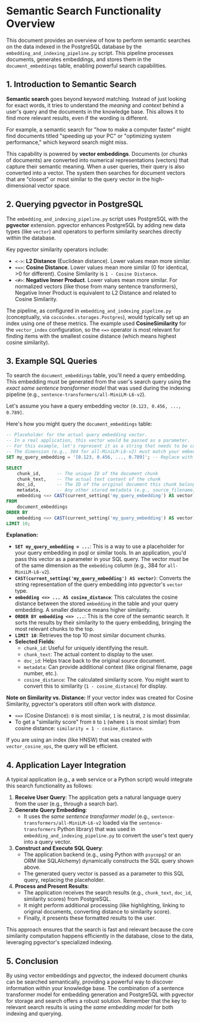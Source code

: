 # Semantic Search Functionality Overview

This document provides an overview of how to perform semantic searches on the data indexed in the PostgreSQL database by the `embedding_and_indexing_pipeline.py` script. This pipeline processes documents, generates embeddings, and stores them in the `document_embeddings` table, enabling powerful search capabilities.

## 1. Introduction to Semantic Search

**Semantic search** goes beyond keyword matching. Instead of just looking for exact words, it tries to understand the *meaning* and *context* behind a user's query and the documents in the knowledge base. This allows it to find more relevant results, even if the wording is different.

For example, a semantic search for "how to make a computer faster" might find documents titled "speeding up your PC" or "optimizing system performance," which keyword search might miss.

This capability is powered by **vector embeddings**. Documents (or chunks of documents) are converted into numerical representations (vectors) that capture their semantic meaning. When a user queries, their query is also converted into a vector. The system then searches for document vectors that are "closest" or most similar to the query vector in the high-dimensional vector space.

## 2. Querying pgvector in PostgreSQL

The `embedding_and_indexing_pipeline.py` script uses PostgreSQL with the **pgvector** extension. pgvector enhances PostgreSQL by adding new data types (like `vector`) and operators to perform similarity searches directly within the database.

Key pgvector similarity operators include:

*   `<->`: **L2 Distance** (Euclidean distance). Lower values mean more similar.
*   `<=>`: **Cosine Distance**. Lower values mean more similar (0 for identical, >0 for different). Cosine Similarity is `1 - Cosine Distance`.
*   `<#>`: **Negative Inner Product**. Lower values mean more similar. For normalized vectors (like those from many sentence transformers), Negative Inner Product is equivalent to L2 Distance and related to Cosine Similarity.

The pipeline, as configured in `embedding_and_indexing_pipeline.py` (conceptually, via `cocoindex.storages.Postgres`), would typically set up an index using one of these metrics. The example used **CosineSimilarity** for the `vector_index` configuration, so the `<=>` operator is most relevant for finding items with the smallest cosine distance (which means highest cosine similarity).

## 3. Example SQL Queries

To search the `document_embeddings` table, you'll need a query embedding. This embedding must be generated from the user's search query using the *exact same sentence transformer model* that was used during the indexing pipeline (e.g., `sentence-transformers/all-MiniLM-L6-v2`).

Let's assume you have a query embedding vector `[0.123, 0.456, ..., 0.789]`.

Here's how you might query the `document_embeddings` table:

```sql
-- Placeholder for the actual query embedding vector.
-- In a real application, this vector would be passed as a parameter.
-- For this example, let's represent it as a string that needs to be cast to a vector.
-- The dimension (e.g., 384 for all-MiniLM-L6-v2) must match your embeddings.
SET my_query_embedding = '[0.123, 0.456, ..., 0.789]'; -- Replace with actual vector of correct dimension

SELECT
    chunk_id,      -- The unique ID of the document chunk
    chunk_text,    -- The actual text content of the chunk
    doc_id,        -- The ID of the original document this chunk belongs to
    metadata,      -- Any other stored metadata (e.g., source_filename, chunk_offset)
    embedding <=> CAST(current_setting('my_query_embedding') AS vector) AS cosine_distance
FROM
    document_embeddings
ORDER BY
    embedding <=> CAST(current_setting('my_query_embedding') AS vector)
LIMIT 10;
```

**Explanation:**

*   **`SET my_query_embedding = ...`**: This is a way to use a placeholder for your query embedding in psql or similar tools. In an application, you'd pass this vector as a parameter in your SQL query. The vector *must* be of the same dimension as the `embedding` column (e.g., 384 for `all-MiniLM-L6-v2`).
*   **`CAST(current_setting('my_query_embedding') AS vector)`**: Converts the string representation of the query embedding into pgvector's `vector` type.
*   **`embedding <=> ... AS cosine_distance`**: This calculates the cosine distance between the stored `embedding` in the table and your query embedding. A smaller distance means higher similarity.
*   **`ORDER BY embedding <=> ...`**: This is the core of the semantic search. It sorts the results by their similarity to the query embedding, bringing the most relevant chunks to the top.
*   **`LIMIT 10`**: Retrieves the top 10 most similar document chunks.
*   **Selected Fields**:
    *   `chunk_id`: Useful for uniquely identifying the result.
    *   `chunk_text`: The actual content to display to the user.
    *   `doc_id`: Helps trace back to the original source document.
    *   `metadata`: Can provide additional context (like original filename, page number, etc.).
    *   `cosine_distance`: The calculated similarity score. You might want to convert this to similarity (`1 - cosine_distance`) for display.

**Note on Similarity vs. Distance:**
If your vector index was created for Cosine Similarity, pgvector's operators still often work with *distance*.
*   `<=>` (Cosine Distance): `0` is most similar, `1` is neutral, `2` is most dissimilar.
*   To get a "similarity score" from `0` to `1` (where `1` is most similar) from cosine distance: `similarity = 1 - cosine_distance`.

If you are using an index (like HNSW) that was created with `vector_cosine_ops`, the query will be efficient.

## 4. Application Layer Integration

A typical application (e.g., a web service or a Python script) would integrate this search functionality as follows:

1.  **Receive User Query**: The application gets a natural language query from the user (e.g., through a search bar).
2.  **Generate Query Embedding**:
    *   It uses the *same sentence transformer model* (e.g., `sentence-transformers/all-MiniLM-L6-v2` loaded via the `sentence-transformers` Python library) that was used in `embedding_and_indexing_pipeline.py` to convert the user's text query into a query vector.
3.  **Construct and Execute SQL Query**:
    *   The application backend (e.g., using Python with `psycopg2` or an ORM like SQLAlchemy) dynamically constructs the SQL query shown above.
    *   The generated query vector is passed as a parameter to this SQL query, replacing the placeholder.
4.  **Process and Present Results**:
    *   The application receives the search results (e.g., `chunk_text`, `doc_id`, similarity scores) from PostgreSQL.
    *   It might perform additional processing (like highlighting, linking to original documents, converting distance to similarity score).
    *   Finally, it presents these formatted results to the user.

This approach ensures that the search is fast and relevant because the core similarity computation happens efficiently in the database, close to the data, leveraging pgvector's specialized indexing.

## 5. Conclusion

By using vector embeddings and pgvector, the indexed document chunks can be searched semantically, providing a powerful way to discover information within your knowledge base. The combination of a sentence transformer model for embedding generation and PostgreSQL with pgvector for storage and search offers a robust solution. Remember that the key to relevant search results is using the *same embedding model* for both indexing and querying.
```
